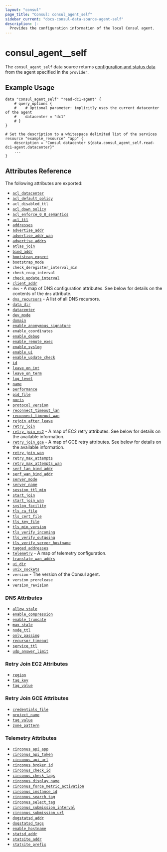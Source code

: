 ```yaml
---
layout: "consul"
page_title: "Consul: consul_agent_self"
sidebar_current: "docs-consul-data-source-agent-self"
description: |-
  Provides the configuration information of the local Consul agent.
---
```


# consul\_agent_\_self

The `consul_agent_self` data source returns
[configuration and status data](https://www.consul.io/docs/agent/http/agent.html#agent_self)
from the agent specified in the `provider`.

## Example Usage

```
data "consul_agent_self" "read-dc1-agent" {
    # query_options {
    #    # Optional parameter: implicitly uses the current datacenter of the agent
    #    datacenter = "dc1"
    # }
}

# Set the description to a whitespace delimited list of the services
resource "example_resource" "app" {
    description = "Consul datacenter ${data.consul_agent_self.read-dc1-agent.datacenter}"
    ...
}
```

## Attributes Reference

The following attributes are exported:

* [`acl_datacenter`](https://www.consul.io/docs/agent/options.html#acl_datacenter)
* [`acl_default_policy`](https://www.consul.io/docs/agent/options.html#acl_default_policy)
* `acl_disabled_ttl`
* [`acl_down_policy`](https://www.consul.io/docs/agent/options.html#acl_down_policy)
* [`acl_enforce_0_8_semantics`](https://www.consul.io/docs/agent/options.html#acl_enforce_version_8)
* [`acl_ttl`](https://www.consul.io/docs/agent/options.html#acl_ttl)
* [`addresses`](https://www.consul.io/docs/agent/options.html#addresses)
* [`advertise_addr`](https://www.consul.io/docs/agent/options.html#_advertise)
* [`advertise_addr_wan`](https://www.consul.io/docs/agent/options.html#_advertise-wan)
* [`advertise_addrs`](https://www.consul.io/docs/agent/options.html#advertise_addrs)
* [`atlas_join`](https://www.consul.io/docs/agent/options.html#_atlas_join)
* [`bind_addr`](https://www.consul.io/docs/agent/options.html#_bind)
* [`bootstrap_expect`](https://www.consul.io/docs/agent/options.html#_bootstrap_expect)
* [`bootstrap_mode`](https://www.consul.io/docs/agent/options.html#_bootstrap)
* `check_deregister_interval_min`
* `check_reap_interval`
* [`check_update_interval`](https://www.consul.io/docs/agent/options.html#check_update_interval)
* [`client_addr`](https://www.consul.io/docs/agent/options.html#_client)
* `dns` - A map of DNS configuration attributes.  See below for details on the
  contents of the `dns` attribute.
* [`dns_recursors`](https://www.consul.io/docs/agent/options.html#recursors) - A
  list of all DNS recursors.
* [`data_dir`](https://www.consul.io/docs/agent/options.html#_data_dir)
* [`datacenter`](https://www.consul.io/docs/agent/options.html#_datacenter)
* [`dev_mode`](https://www.consul.io/docs/agent/options.html#_dev)
* [`domain`](https://www.consul.io/docs/agent/options.html#_domain)
* [`enable_anonymous_signature`](https://www.consul.io/docs/agent/options.html#disable_anonymous_signature)
* `enable_coordinates`
* [`enable_debug`](https://www.consul.io/docs/agent/options.html#enable_debug)
* [`enable_remote_exec`](https://www.consul.io/docs/agent/options.html#disable_remote_exec)
* [`enable_syslog`](https://www.consul.io/docs/agent/options.html#_syslog)
* [`enable_ui`](https://www.consul.io/docs/agent/options.html#_ui)
* [`enable_update_check`](https://www.consul.io/docs/agent/options.html#disable_update_check)
* [`id`](https://www.consul.io/docs/agent/options.html#_node_id)
* [`leave_on_int`](https://www.consul.io/docs/agent/options.html#skip_leave_on_interrupt)
* [`leave_on_term`](https://www.consul.io/docs/agent/options.html#leave_on_terminate)
* [`log_level`](https://www.consul.io/docs/agent/options.html#_log_level)
* [`name`](https://www.consul.io/docs/agent/options.html#_node)
* [`performance`](https://www.consul.io/docs/agent/options.html#performance)
* [`pid_file`](https://www.consul.io/docs/agent/options.html#_pid_file)
* [`ports`](https://www.consul.io/docs/agent/options.html#ports)
* [`protocol_version`](https://www.consul.io/docs/agent/options.html#_protocol)
* [`reconnect_timeout_lan`](https://www.consul.io/docs/agent/options.html#reconnect_timeout)
* [`reconnect_timeout_wan`](https://www.consul.io/docs/agent/options.html#reconnect_timeout_wan)
* [`rejoin_after_leave`](https://www.consul.io/docs/agent/options.html#_rejoin)
* [`retry_join`](https://www.consul.io/docs/agent/options.html#retry_join)
* [`retry_join_ec2`](https://www.consul.io/docs/agent/options.html#retry_join_ec2) -
  A map of EC2 retry attributes.  See below for details on the available
  information.
* [`retry_join_gce`](https://www.consul.io/docs/agent/options.html#retry_join_gce) -
  A map of GCE retry attributes.  See below for details on the available
  information.
* [`retry_join_wan`](https://www.consul.io/docs/agent/options.html#_retry_join_wan)
* [`retry_max_attempts`](https://www.consul.io/docs/agent/options.html#_retry_max)
* [`retry_max_attempts_wan`](https://www.consul.io/docs/agent/options.html#_retry_max_wan)
* [`serf_lan_bind_addr`](https://www.consul.io/docs/agent/options.html#_serf_lan_bind)
* [`serf_wan_bind_addr`](https://www.consul.io/docs/agent/options.html#_serf_wan_bind)
* [`server_mode`](https://www.consul.io/docs/agent/options.html#_server)
* [`server_name`](https://www.consul.io/docs/agent/options.html#server_name)
* [`session_ttl_min`](https://www.consul.io/docs/agent/options.html#session_ttl_min)
* [`start_join`](https://www.consul.io/docs/agent/options.html#start_join)
* [`start_join_wan`](https://www.consul.io/docs/agent/options.html#start_join_wan)
* [`syslog_facility`](https://www.consul.io/docs/agent/options.html#syslog_facility)
* [`tls_ca_file`](https://www.consul.io/docs/agent/options.html#ca_file)
* [`tls_cert_file`](https://www.consul.io/docs/agent/options.html#cert_file)
* [`tls_key_file`](https://www.consul.io/docs/agent/options.html#key_file)
* [`tls_min_version`](https://www.consul.io/docs/agent/options.html#tls_min_version)
* [`tls_verify_incoming`](https://www.consul.io/docs/agent/options.html#verify_incoming)
* [`tls_verify_outgoing`](https://www.consul.io/docs/agent/options.html#verify_outgoing)
* [`tls_verify_server_hostname`](https://www.consul.io/docs/agent/options.html#verify_server_hostname)
* [`tagged_addresses`](https://www.consul.io/docs/agent/options.html#translate_wan_addrs)
* [`telemetry`](https://www.consul.io/docs/agent/options.html#telemetry) - A map
  of telemetry configuration.
* [`translate_wan_addrs`](https://www.consul.io/docs/agent/options.html#translate_wan_addrs)
* [`ui_dir`](https://www.consul.io/docs/agent/options.html#ui_dir)
* [`unix_sockets`](https://www.consul.io/docs/agent/options.html#unix_sockets)
* `version` - The version of the Consul agent.
* `version_prerelease`
* `version_revision`

### DNS Attributes

* [`allow_stale`](https://www.consul.io/docs/agent/options.html#allow_stale)
* [`enable_compression`](https://www.consul.io/docs/agent/options.html#disable_compression)
* [`enable_truncate`](https://www.consul.io/docs/agent/options.html#enable_truncate)
* [`max_stale`](https://www.consul.io/docs/agent/options.html#max_stale)
* [`node_ttl`](https://www.consul.io/docs/agent/options.html#node_ttl)
* [`only_passing`](https://www.consul.io/docs/agent/options.html#only_passing)
* [`recursor_timeout`](https://www.consul.io/docs/agent/options.html#recursor_timeout)
* [`service_ttl`](https://www.consul.io/docs/agent/options.html#service_ttl)
* [`udp_answer_limit`](https://www.consul.io/docs/agent/options.html#udp_answer_limit)

### Retry Join EC2 Attributes

* [`region`](https://www.consul.io/docs/agent/options.html#region)
* [`tag_key`](https://www.consul.io/docs/agent/options.html#tag_key)
* [`tag_value`](https://www.consul.io/docs/agent/options.html#tag_value)

### Retry Join GCE Attributes

* [`credentials_file`](https://www.consul.io/docs/agent/options.html#credentials_file)
* [`project_name`](https://www.consul.io/docs/agent/options.html#project_name)
* [`tag_value`](https://www.consul.io/docs/agent/options.html#tag_value)
* [`zone_pattern`](https://www.consul.io/docs/agent/options.html#zone_pattern)

### Telemetry Attributes

* [`circonus_api_app`](https://www.consul.io/docs/agent/options.html#telemetry-circonus_api_app)
* [`circonus_api_token`](https://www.consul.io/docs/agent/options.html#telemetry-circonus_api_token)
* [`circonus_api_url`](https://www.consul.io/docs/agent/options.html#telemetry-circonus_api_url)
* [`circonus_broker_id`](https://www.consul.io/docs/agent/options.html#telemetry-circonus_broker_id)
* [`circonus_check_id`](https://www.consul.io/docs/agent/options.html#telemetry-circonus_check_id)
* [`circonus_check_tags`](https://www.consul.io/docs/agent/options.html#telemetry-circonus_check_tags)
* [`circonus_display_name`](https://www.consul.io/docs/agent/options.html#telemetry-circonus_check_display_name)
* [`circonus_force_metric_activation`](https://www.consul.io/docs/agent/options.html#telemetry-circonus_check_force_metric_activation)
* [`circonus_instance_id`](https://www.consul.io/docs/agent/options.html#telemetry-circonus_check_instance_id)
* [`circonus_search_tag`](https://www.consul.io/docs/agent/options.html#telemetry-circonus_check_search_tag)
* [`circonus_select_tag`](https://www.consul.io/docs/agent/options.html#telemetry-circonus_broker_select_tag)
* [`circonus_submission_interval`](https://www.consul.io/docs/agent/options.html#telemetry-circonus_submission_interval)
* [`circonus_submission_url`](https://www.consul.io/docs/agent/options.html#telemetry-circonus_submission_url)
* [`dogstatsd_addr`](https://www.consul.io/docs/agent/options.html#telemetry-dogstatsd_addr)
* [`dogstatsd_tags`](https://www.consul.io/docs/agent/options.html#telemetry-dogstatsd_tags)
* [`enable_hostname`](https://www.consul.io/docs/agent/options.html#telemetry-disable_hostname)
* [`statsd_addr`](https://www.consul.io/docs/agent/options.html#telemetry-statsd_address)
* [`statsite_addr`](https://www.consul.io/docs/agent/options.html#telemetry-statsite_address)
* [`statsite_prefix`](https://www.consul.io/docs/agent/options.html#telemetry-statsite_prefix)
